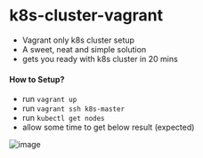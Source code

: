 # k8s-cluster-vagrant

* Vagrant only k8s cluster setup
* A sweet, neat and simple solution
* gets you ready with k8s cluster in 20 mins

#### How to Setup?

* run `vagrant up`
* run `vagrant ssh k8s-master`
* run `kubectl get nodes`
* allow some time to get below result (expected)

![image](https://user-images.githubusercontent.com/13016162/62103681-bdd49e80-b2ba-11e9-9643-4614a4230fb8.png)
